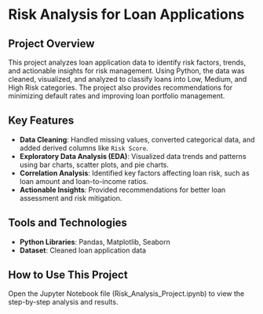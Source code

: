 # Risk Analysis for Loan Applications

## Project Overview
This project analyzes loan application data to identify risk factors, trends, and actionable insights for risk management. Using Python, the data was cleaned, visualized, and analyzed to classify loans into Low, Medium, and High Risk categories. The project also provides recommendations for minimizing default rates and improving loan portfolio management.

## Key Features
- **Data Cleaning**: Handled missing values, converted categorical data, and added derived columns like `Risk Score`.
- **Exploratory Data Analysis (EDA)**: Visualized data trends and patterns using bar charts, scatter plots, and pie charts.
- **Correlation Analysis**: Identified key factors affecting loan risk, such as loan amount and loan-to-income ratios.
- **Actionable Insights**: Provided recommendations for better loan assessment and risk mitigation.

## Tools and Technologies
- **Python Libraries**: Pandas, Matplotlib, Seaborn
- **Dataset**: Cleaned loan application data

## How to Use This Project
Open the Jupyter Notebook file (Risk_Analysis_Project.ipynb) to view the step-by-step analysis and results.
